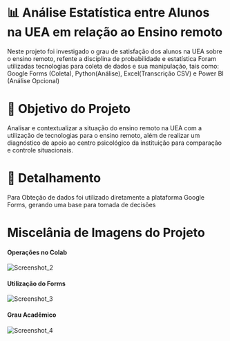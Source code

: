 # :bar_chart: Análise Estatística entre Alunos na UEA em relação ao Ensino remoto
Neste projeto foi investigado o grau de satisfação dos alunos na UEA sobre o ensino remoto, refente a disciplina de probabilidade e estatística
Foram utilizadas tecnologias para coleta de dados e sua manipulação, tais como: Google Forms (Coleta), Python(Análise), Excel(Transcrição CSV) e Power BI (Análise Opcional)

# :bookmark_tabs:	Objetivo do Projeto
Analisar e contextualizar a situação do ensino remoto na UEA com a utilização de tecnologias para o ensino remoto, além de realizar um diagnóstico de apoio ao centro psicológico da instituição para comparação e controle situacionais.

# :pushpin: Detalhamento
Para Obteção de dados foi utilizado diretamente a plataforma Google Forms, gerando uma base para tomada de decisões


# Miscelânia de Imagens do Projeto
#### Operações no Colab
![Screenshot_2](https://user-images.githubusercontent.com/93956726/170417834-8dae9c53-5d83-49f7-8de8-fdecda9296ad.png)
#### Utilização do Forms
![Screenshot_3](https://user-images.githubusercontent.com/93956726/170418036-1a20433e-4a2e-44c3-a37a-72634e9efbb4.png)
#### Grau Acadêmico
![Screenshot_4](https://user-images.githubusercontent.com/93956726/170418079-92981160-8b6a-445c-a2be-6fb40dfe9957.png)

